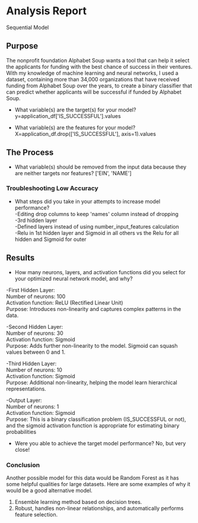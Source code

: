 # Analysis Report
Sequential Model

## Purpose
The nonprofit foundation Alphabet Soup wants a tool that can help it select the applicants for funding with the best chance of success in their ventures. With my knowledge of machine learning and neural networks, I used a dataset, containing more than 34,000 organizations that have received funding from Alphabet Soup over the years, to create a binary classifier that can predict whether applicants will be successful if funded by Alphabet Soup.

- What variable(s) are the target(s) for your model? 
y=application_df['IS_SUCCESSFUL'].values

- What variable(s) are the features for your model?  
X=application_df.drop(['IS_SUCCESSFUL'], axis=1).values

## The Process
- What variable(s) should be removed from the input data because they are neither targets nor features?
['EIN', 'NAME']

### Troubleshooting Low Accuracy
- What steps did you take in your attempts to increase model performance?  <br>
-Editing drop columns to keep 'names' column instead of dropping  <br>
-3rd hidden layer <br>
-Defined layers instead of using number_input_features calculation  <br>
-Relu in 1st hidden layer and Sigmoid in all others vs the Relu for all hidden and Sigmoid for outer  <br>

## Results
- How many neurons, layers, and activation functions did you select for your optimized neural network model, and why? 

-First Hidden Layer: <br>
Number of neurons: 100 <br>
Activation function: ReLU (Rectified Linear Unit) <br>
Purpose: Introduces non-linearity and captures complex patterns in the data. <br>

-Second Hidden Layer: <br>
Number of neurons: 30 <br>
Activation function: Sigmoid <br>
Purpose: Adds further non-linearity to the model. Sigmoid can squash values between 0 and 1. <br>

-Third Hidden Layer: <br>
Number of neurons: 10 <br>
Activation function: Sigmoid <br>
Purpose: Additional non-linearity, helping the model learn hierarchical representations. <br>

-Output Layer: <br>
Number of neurons: 1 <br> 
Activation function: Sigmoid<br>
Purpose: This is a binary classification problem (IS_SUCCESSFUL or not), and the sigmoid activation function is appropriate for estimating binary probabilities<br>

- Were you able to achieve the target model performance? 
No, but very close!

### Conclusion


Another possible model for this data would be
Random Forest as it has some helpful qualities for large datasets. Here are some examples of why it would be a good alternative model.<br>
1. Ensemble learning method based on decision trees.<br>
2. Robust, handles non-linear relationships, and automatically performs feature selection.<br>
